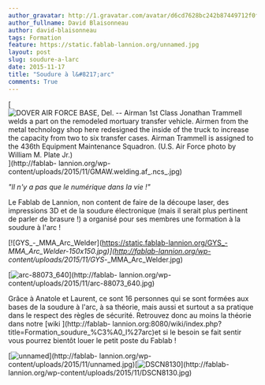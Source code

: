 ```yaml
---
author_gravatar: http://1.gravatar.com/avatar/d6cd7628bc242b87449712f0fef53924?s=96&d=mm&r=g
author_fullname: David Blaisonneau
author: david-blaisonneau
tags: Formation
feature: https://static.fablab-lannion.org/unnamed.jpg
layout: post
slug: soudure-a-larc
date: 2015-11-17
title: "Soudure à l&#8217;arc"
comments: True
---
```

[![DOVER AIR FORCE BASE, Del. -- Airman 1st Class Jonathan Trammell welds a
part on the remodeled mortuary transfer vehicle. Airmen from the metal
technology shop here redesigned the inside of the truck to increase the
capacity from two to six transfer cases. Airman Trammell is assigned to the
436th Equipment Maintenance Squadron. \(U.S. Air Force photo by William M.
Plate
Jr.\)](https://static.fablab-lannion.org/GMAW.welding.af_.ncs_-266x300.jpg)](http://fablab-
lannion.org/wp-content/uploads/2015/11/GMAW.welding.af_.ncs_.jpg)

_"Il n'y a pas que le numérique dans la vie !"_

Le Fablab de Lannion, non content de faire de la découpe laser, des
impressions 3D et de la soudure électronique (mais il serait plus pertinent de
parler de brasure !) a organisé pour ses membres une formation à la soudure à
l'arc !



[![GYS_-_MMA_Arc_Welder](https://static.fablab-lannion.org/GYS_-
_MMA_Arc_Welder-150x150.jpg)](http://fablab-lannion.org/wp-
content/uploads/2015/11/GYS_-_MMA_Arc_Welder.jpg)



[![arc-88073_640](https://static.fablab-lannion.org/arc-88073_640-300x225.jpg)](http://fablab-
lannion.org/wp-content/uploads/2015/11/arc-88073_640.jpg)















Grâce à Anatole et Laurent, ce sont 16 personnes qui se sont formées aux bases
de la soudure à l'arc, à sa théorie, mais aussi et surtout a sa pratique dans
le respect des règles de sécurité. Retrouvez donc au moins la théorie dans
notre [wiki ](http://fablab-
lannion.org:8080/wiki/index.php?title=Formation_soudure_%C3%A0_l%27arc)et si
le besoin se fait sentir vous pourrez bientôt louer le petit poste du Fablab !

[![unnamed](https://static.fablab-lannion.org/unnamed-225x300.jpg)](http://fablab-
lannion.org/wp-
content/uploads/2015/11/unnamed.jpg)[![DSCN8130](https://static.fablab-lannion.org/DSCN8130-225x300.jpg)](http://fablab-
lannion.org/wp-content/uploads/2015/11/DSCN8130.jpg)


